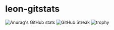 # leon-gitstats
![Anurag's GitHub stats](https://github-readme-stats.vercel.app/api?username=leonchangzhy&count_private=true&show_icons=true&theme=radical)
![GitHub Streak](http://github-readme-streak-stats.herokuapp.com?user=leonchangzhy&theme=dark&date_format=j%2Fn%5B%2FY%5D)
![trophy](https://github-profile-trophy.vercel.app/?username=leonchangzhy&theme=onedark)

